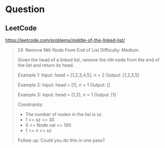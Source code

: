 # Question

## LeetCode
https://leetcode.com/problems/middle-of-the-linked-list/
> 19. Remove Nth Node From End of List
> Difficulty: Medium
>
> Given the head of a linked list, remove the nth node
> from the end of the list and return its head.
>
> Example 1:
> Input: head = [1,2,3,4,5], n = 2
> Output: [1,2,3,5]
>
> Example 2:
> Input: head = [1], n = 1
> Output: []
>
> Example 3:
> Input: head = [1,2], n = 1
> Output: [1]
>
> Constraints:
>  * The number of nodes in the list is sz.
>  * 1 <= sz <= 30
>  * 0 <= Node.val <= 100
>  * 1 <= n <= sz
>
> Follow up: Could you do this in one pass?
>
